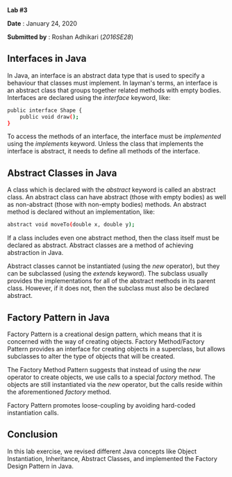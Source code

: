 **Lab #3**

**Date** : January 24, 2020

**Submitted by** : Roshan Adhikari (_2016SE28_)

## Interfaces in Java
In Java, an interface is an abstract data type that is used to specify a behaviour that classes must implement. In layman's terms, an interface is an abstract class that groups together related methods with empty bodies. Interfaces are declared using the _interface_ keyword, like:
```sh
public interface Shape {
    public void draw();
}
```

To access the methods of an interface, the interface must be _implemented_ using the _implements_ keyword. Unless the class that implements the interface is abstract, it needs to define all methods of the interface.

## Abstract Classes in Java
A class which is declared with the _abstract_ keyword is called an abstract class. An abstract class can have abstract (those with empty bodies) as well as non-abstract (those with non-empty bodies) methods. An abstract method is declared without an implementation, like:
```sh
abstract void moveTo(double x, double y);
```
If a class includes even one abstract method, then the class itself must be declared as abstract. Abstract classes are a method of achieving abstraction in Java.

Abstract classes cannot be instantiated (using the _new_ operator), but they can be subclassed (using the _extends_ keyword). The subclass usually provides the implementations for all of the abstract methods in its parent class. However, if it does not, then the subclass must also be declared abstract.

## Factory Pattern in Java
Factory Pattern is a creational design pattern, which means that it is concerned with the way of creating objects. Factory Method/Factory Pattern provides an interface for creating objects in  a superclass, but allows subclasses to alter the type of objects that will be created.

The Factory Method Pattern suggests that instead of using the _new_ operator to create objects, we use calls to a special _factory_ method. The objects are still instantiated via the _new_ operator, but the calls reside within the aforementioned _factory_ method.

Factory Pattern promotes loose-coupling by avoiding hard-coded instantiation calls.

## Conclusion

In this lab exercise, we revised different Java concepts like Object Instantiation, Inheritance, Abstract Classes, and implemented the Factory Design Pattern in Java.
